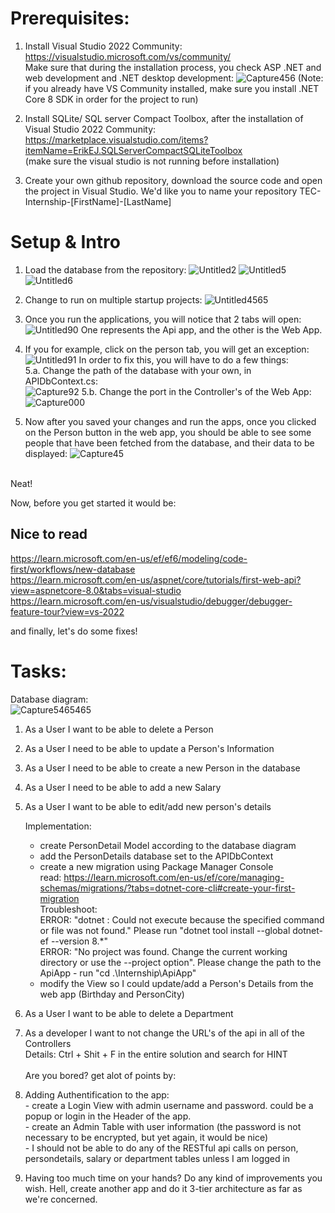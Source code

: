 
# Prerequisites:

1. Install Visual Studio 2022 Community:
</br> https://visualstudio.microsoft.com/vs/community/
</br>Make sure that during the installation process, you check ASP .NET and web development and .NET desktop development:
![Capture456](https://github.com/AgrostemmaGithago/Internship/assets/129935966/b6dd9c96-4b5f-4e1b-93e1-6491639dfd60)
(Note: if you already have VS Community installed, make sure you install .NET Core 8 SDK in order for the project to run)


2. Install SQLite/ SQL server Compact Toolbox, after the installation of Visual Studio 2022 Community:
https://marketplace.visualstudio.com/items?itemName=ErikEJ.SQLServerCompactSQLiteToolbox <br>
(make sure the visual studio is not running before installation)

4. Create your own github repository, download the source code and open the project in Visual Studio. We'd like you to name your repository TEC-Internship-[FirstName]-[LastName]

 # Setup & Intro


1. Load the database from the repository:
![Untitled2](https://github.com/AgrostemmaGithago/Internship/assets/129935966/12d97892-8734-4834-a64f-71ace62133bc)
![Untitled5](https://github.com/AgrostemmaGithago/Internship/assets/129935966/843d414b-318d-4584-b1a7-f933e602b3c0)
![Untitled6](https://github.com/AgrostemmaGithago/Internship/assets/129935966/4dda280f-bc98-4ded-9ed0-17288b9fa162)

2. Change to run on multiple startup projects:
 ![Untitled4565](https://github.com/AgrostemmaGithago/Internship/assets/129935966/f9a34901-627d-4a8d-83b5-22b5989f3049)

3. Once you run the applications, you will notice that 2 tabs will open:
![Untitled90](https://github.com/AgrostemmaGithago/Internship/assets/129935966/1a0b5008-114e-4d4d-aee7-3a97dd2c606f)
One represents the Api app, and the other is the Web App.

5. If you for example, click on the person tab, you will get an exception:
![Untitled91](https://github.com/AgrostemmaGithago/Internship/assets/129935966/9eeff4f4-639c-4277-bd7d-84da4c037eb4)
In order to fix this, you will have to do a few things:<br>
5.a. Change the path of the database with your own, in APIDbContext.cs: <br>
![Capture92](https://github.com/AgrostemmaGithago/Internship/assets/129935966/6dfef969-09b4-42bd-bafd-0a0c58b1ca90)
5.b. Change the port in the Controller's of the Web App: <br>
![Capture000](https://github.com/AgrostemmaGithago/Internship/assets/129935966/1c7e5d17-8ed6-4c3b-93cb-cbe4cffc4cb1)

6. Now after you saved your changes and run the apps, once you clicked on the Person button in the web app, you should be able to see some people that have been fetched from the database, and their data to be displayed:
![Capture45](https://github.com/AgrostemmaGithago/Internship/assets/129935966/f07ddc36-71da-45bf-931c-cb6a6f0873da)
<br>
Neat! <br>

Now, before you get started it would be:

## Nice to read
https://learn.microsoft.com/en-us/ef/ef6/modeling/code-first/workflows/new-database <br>
https://learn.microsoft.com/en-us/aspnet/core/tutorials/first-web-api?view=aspnetcore-8.0&tabs=visual-studio <br>
https://learn.microsoft.com/en-us/visualstudio/debugger/debugger-feature-tour?view=vs-2022 <br>

and finally, let's do some fixes!

# Tasks:
Database diagram: <br>
![Capture5465465](https://github.com/AgrostemmaGithago/Internship/assets/129935966/c3931cd7-682f-40e7-b16b-f74b58714029)


1. As a User I want to be able to delete a Person
2. As a User I need to be able to update a Person's Information
3. As a User I need to be able to create a new Person in the database
4. As a User I need to be able to add a new Salary
5. As a User I want to be able to edit/add new person's details

	Implementation: 
	- create PersonDetail Model according to the database diagram
	- add the PersonDetails database set to the APIDbContext
	- create a new migration using Package Manager Console <br>
	read: https://learn.microsoft.com/en-us/ef/core/managing-schemas/migrations/?tabs=dotnet-core-cli#create-your-first-migration <br>
	Troubleshoot: <br>
	ERROR: "dotnet : Could not execute because the specified command or file was not found." Please run "dotnet tool install --global dotnet-ef --version 8.*" <br>
	ERROR: "No project was found. Change the current working directory or use the --project option". Please change the path to the ApiApp -  run "cd .\Internship\ApiApp" <br>
	- modify the View so I could update/add a Person's Details from the web app (Birthday and PersonCity)

6. As a User I want to be able to delete a Department <br>
7. As a developer I want to not change the URL's of the api in all of the Controllers <br>
   Details:  Ctrl + Shit + F in the entire solution and search for HINT
<br><br>
Are you bored? get alot of points by: <br>
8. Adding Authentification to the app: <br>
    	- create a Login View with admin username and password. could be a popup or login in the Header of the app. <br>
    	- create an Admin Table with user information (the password is not necessary to be encrypted, but yet again, it would be nice) <br>
    	- I should not be able to do any of the RESTful api calls on person, persondetails, salary or department tables unless I am logged in <br>
9. Having too much time on your hands? Do any kind of improvements you wish. Hell, create another app and do it 3-tier architecture as far as we're concerned. 
